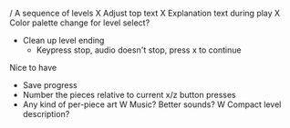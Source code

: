 / A sequence of levels
X Adjust top text
X Explanation text during play
X Color palette change for level select?
- Clean up level ending
  - Keypress stop, audio doesn't stop, press x to continue

Nice to have
- Save progress
- Number the pieces relative to current x/z button presses
- Any kind of per-piece art
W Music? Better sounds?
W Compact level description?
